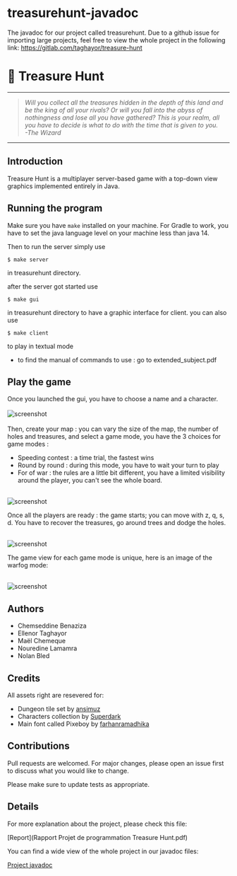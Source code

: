 # treasurehunt-javadoc
The javadoc for our project called treasurehunt. Due to a github issue for importing large projects, feel free to view the whole project in the following link:
https://gitlab.com/taghayor/treasure-hunt
# 💎 Treasure Hunt
---
>_Will you collect all the treasures hidden in the depth of this land and be the king of all your rivals? Or will you fall into the abyss of nothingness and lose all you have gathered? This is your realm, all you have to decide is what to do with the time that is given to you.<br> 
-The Wizard_
---

## Introduction
Treasure Hunt is a multiplayer server-based game with a top-down view graphics implemented entirely in Java.

## Running the program

Make sure you have ```make``` installed on your machine. For Gradle to work, you have to set the java language level on your machine less than java 14.

Then to run the server simply use

```$ make server```

in treasurehunt directory.

after the server got started use

```$ make gui```

in treasurehunt directory to have a graphic interface for client. you can also use

```$ make client```

to play in textual mode
* to find the manual of commands to use : go to extended_subject.pdf <br>


## Play the game

Once you launched the gui, you have to choose a name and a character.
<br></br>
![screenshot](https://gitlab.com/taghayor/treasure-hunt/-/raw/master/src/main/resources/images/environment/envi_character_2.png "Choose your character")
<br></br>
Then, create your map :
you can vary the size of the map, the number of holes and treasures, and select a game mode, you have the 3 choices for game modes :
- Speeding contest : a time trial, the fastest wins
- Round by round : during this mode, you have to wait your turn to play
- For of war : the rules are a little bit different, you have a limited visibility around the player, you can't see the whole board.
<br></br>
  
![screenshot](https://gitlab.com/taghayor/treasure-hunt/-/raw/master/src/main/resources/images/environment/create_game_1.png "Can you open all the treasures?")

Once all the players are ready : the game starts; you can move with z, q, s, d. You have to recover the treasures, go around trees and dodge the holes.
<br></br>

![screenshot](https://gitlab.com/taghayor/treasure-hunt/-/raw/master/src/main/resources/images/environment/in_game_round_1.png "Can you open all the treasures?")

The game view for each game mode is unique, here is an image of the warfog mode:
<br></br>

![screenshot](https://gitlab.com/taghayor/treasure-hunt/-/raw/master/src/main/resources/images/environment/in_game_warfog_3.png "Can you open all the treasures?")


## Authors

- Chemseddine Benaziza
- Ellenor Taghayor
- Maël Chemeque
- Nouredine Lamamra
- Nolan Bled

## Credits

All assets right are resevered for:
- Dungeon tile set by [ansimuz](https://ansimuz.itch.io/patreons-top-down-collection?download)
- Characters collection by [Superdark](https://superdark.itch.io/enchanted-forest-characters)
- Main font called Pixeboy by [farhanramadhika](https://www.instagram.com/abascreative/)
 
## Contributions

Pull requests are welcomed. For major changes, please open an issue first to discuss what you would like to change.

Please make sure to update tests as appropriate.

## Details
For more explanation about the project, please check this file:

[Report](Rapport Projet de programmation Treasure Hunt.pdf)

You can find a wide view of the whole project in our javadoc files:

[Project javadoc](https://etaghayor.github.io/treasurehunt-javadoc)
